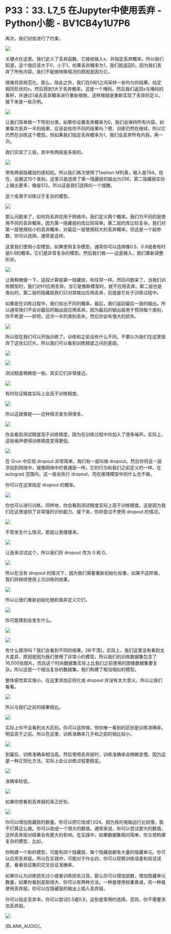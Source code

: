 # P33：33. L7_5 在Jupyter中使用丢弃 - Python小能 - BV1CB4y1U7P6

再次，我们对库进行了约束。

![](img/96dfb04884f243a06d87f02ab29b9783_1.png)

关键点在这里。我们定义了丢弃函数。它接收输入x，并指定丢弃概率。所以我们知道，这个值应该大于0，小于1。如果丢弃概率为1，我们就返回0，因为我们丢弃了所有内容。我们不能做特殊情况的原因是因为它。

很难将其规范化。那么，除此之外，我们在0和1之间采样一些均匀的结果。给定相同形状的x。然后得到1大于丢弃概率。这是一个掩码。然后我们返回x与掩码的乘积，并通过1减去丢弃概率进行重新缩放。这样做就是重新实现了丢弃的定义。接下来是一些示例。

![](img/96dfb04884f243a06d87f02ab29b9783_3.png)

让我们简单做一下性别分类。如果你设置丢弃概率为0，我们会保持所有内容。如果每次丢弃一半的结果，应该会给你不同的结果吗？嗯，训练仍然在继续，所以它仍然在训练这个模型。但如果我们指定丢弃概率为1，我们会丢弃所有内容。再一次。

我们实现了三层，其中有两层是多层的。

![](img/96dfb04884f243a06d87f02ab29b9783_5.png)

带有两层隐藏层的感知机。所以我们再次使用了fashion M列表，输入是784。现在，设置这10个类别。这里只是选择了第一隐藏层的输出为256，第二隐藏层实际上输出更多，像是512。所以这是我们选择的一个提醒。

这个库用于训练过于复杂的模型。

![](img/96dfb04884f243a06d87f02ab29b9783_7.png)

那么问题来了，如何将丢弃应用于网络中。我们定义两个概率。我们为不同的层使用不同的丢弃概率。因为第一隐藏层的库比较简单。第二层的库比较复杂。我们对第一层使用较小的丢弃概率，对最后一层使用较大的丢弃概率。但这是一个超参数，你可以选择。通常是这样。

这里我们使用小型模型。如果使用复杂模型，通常你可以选择像0.5、0.9或者有时是0.9的概率。它们是非常复杂的模型。然后我们做——这是输入，我们重新调整形状。

![](img/96dfb04884f243a06d87f02ab29b9783_9.png)

让我稍微做一下。这段计算是第一隐藏层，和往常一样。然后问题来了。当我们训练模型时，我们对H1应用丢弃。当它是推断模型时，就不应用丢弃。第二层也是类似的，第二层的隐藏层我们只对其输出应用丢弃，前提是它处于训练过程中。

如果是在训练过程中，我们给出不同的概率。最后，我们返回最后一层的输出。所以通常我们不会对最后的输出层应用丢弃。因为最后的输出层用于预测每个类别，你不希望——好吧，这次一半的类别丢失，然后你会有很大的损失。

![](img/96dfb04884f243a06d87f02ab29b9783_11.png)

所以现在我们可以开始训练了。训练和之前没有什么不同。不要以为我们在这里放弃了这张幻灯片。所以我们可以看到训练精度之间的差距。

![](img/96dfb04884f243a06d87f02ab29b9783_13.png)

![](img/96dfb04884f243a06d87f02ab29b9783_14.png)

测试精度稍微低一些。其实它们非常接近。

![](img/96dfb04884f243a06d87f02ab29b9783_16.png)

有时验证精度实际上会高于训练精度。

![](img/96dfb04884f243a06d87f02ab29b9783_18.png)

所以这就像是——这种情况发生得很多。

![](img/96dfb04884f243a06d87f02ab29b9783_20.png)

你会看到测试精度高于训练精度，因为在训练过程中你加入了很多噪声。实际上，这些噪声使得训练精度变得更低。

![](img/96dfb04884f243a06d87f02ab29b9783_22.png)

在 Grun 中实现 dropout 非常简单。我们有一层叫做 dropout。然后你将这一层添加到网络中，就像网络中的普通层一样。它的行为和我们之前定义的一样。在 autograd 范围内，这一层会执行 dropout，而在推理模型中则什么也不做。

你可以在这里指定 dropout 的概率。

![](img/96dfb04884f243a06d87f02ab29b9783_24.png)

你也可以进行训练。同样地，你会看到测试精度实际上高于训练精度。这是因为我们在这里提供了非常强的识别能力。接下来，你将尝试不使用 dropout 的情况。

![](img/96dfb04884f243a06d87f02ab29b9783_26.png)

不管发生什么情况。那就让我慢慢来。

![](img/96dfb04884f243a06d87f02ab29b9783_28.png)

让我来试试这个。所以我们将 dropout 改为 0 和 0。

![](img/96dfb04884f243a06d87f02ab29b9783_30.png)

所以在没有 dropout 的情况下，因为我们需要重新初始化权重，如果不这样做，我们将继续使用上次训练的结果。

![](img/96dfb04884f243a06d87f02ab29b9783_32.png)

所以让我们重新初始化随机值并定义它们。

![](img/96dfb04884f243a06d87f02ab29b9783_34.png)

你可能猜到会发生什么。

![](img/96dfb04884f243a06d87f02ab29b9783_36.png)

![](img/96dfb04884f243a06d87f02ab29b9783_37.png)

有什么猜测吗？我们会看到不同的结果。[听不清]，实际上，我们这里没有看到太大差异。原因是因为我们使用了非常小的模型。所以我们的训练数据集包含了16,000张图片。而且这个时尚数据集实际上比我们之前使用的图像数据集要复杂。所以这是一个相当复杂的数据集。我们构建了相当相似的模型。

整体感觉其实很小。在这里添加正则化或 dropout 并没有太大意义。所以让我们看看。

![](img/96dfb04884f243a06d87f02ab29b9783_39.png)

所以与我们之前的结果相比。

![](img/96dfb04884f243a06d87f02ab29b9783_41.png)

实际上你不会看到太大区别。你可以这样做。但你唯一看到的区别是训练准确率，明显高于之前。所以在这里，训练准确率几乎和之前的相比较小。

![](img/96dfb04884f243a06d87f02ab29b9783_43.png)

到最后，训练准确率相当高。然后使用丢弃层时，训练准确率会稍微变慢。因为这是一种正则化方法，实际上会让训练过程更稳定。

![](img/96dfb04884f243a06d87f02ab29b9783_45.png)

准确率较低。

![](img/96dfb04884f243a06d87f02ab29b9783_47.png)

如果你想看到丢弃层的真正好处，

![](img/96dfb04884f243a06d87f02ab29b9783_49.png)

你可以增加隐藏层的数量。你可以把它改成1,024。因为我的电脑运行比较慢，我不打算这么做。你可以改成一个很大的数值。通常来说，你可以尝试更大的数值，这样丢弃层对结果会有更大的影响。在实践中，如果数据集相对简单，你又想构建复杂的模型，比如，

你构建一个新的模型，可能有四个隐藏层，每个隐藏层都有大量的隐藏单元。你可以应用丢弃层。所以在实践中，可能对于作业四，你可以观察训练误差和验证误差，看看验证集的交叉验证准确率。

如果你认为训练损失过小或者训练损失过高，那么你可以增加层数，增加隐藏单元数量。如果你看到差距很大，你可以有两种方法。一种是使用权重衰减，另一种是使用丢弃层。你可以在隐藏层的输出上插入丢弃层。

你可以指定丢弃率。你可以尝试0.5或0.9，这些是常用的选择。否则，你不需要添加丢弃层。

![](img/96dfb04884f243a06d87f02ab29b9783_51.png)

[BLANK_AUDIO]。
